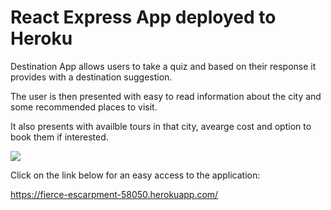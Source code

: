 # React Express App deployed to Heroku

Destination App allows users to take a quiz and based on their response it provides with a destination suggestion. 

The user is then presented with easy to read information about the city and some recommended places to visit. 

It also presents with availble tours in that city, avearge cost and option to book them if interested. 


![](images/screenshot.png)


Click on the link below for an easy access to the application:

https://fierce-escarpment-58050.herokuapp.com/






